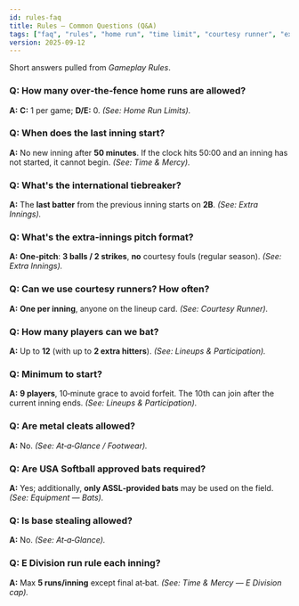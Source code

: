 ```yaml
---
id: rules-faq
title: Rules — Common Questions (Q&A)
tags: ["faq", "rules", "home run", "time limit", "courtesy runner", "extras", "uniforms", "forfeit"]
version: 2025-09-12
---
```

 
Short answers pulled from *Gameplay Rules*.

### Q: How many over‑the‑fence home runs are allowed?
**A:** **C:** 1 per game; **D/E:** 0. *(See: Home Run Limits).*

### Q: When does the last inning start?
**A:** No new inning after **50 minutes**. If the clock hits 50:00 and an inning has not started, it cannot begin. *(See: Time & Mercy).*

### Q: What's the international tiebreaker?
**A:** The **last batter** from the previous inning starts on **2B**. *(See: Extra Innings).*

### Q: What's the extra‑innings pitch format?
**A:** **One‑pitch**: **3 balls / 2 strikes**, **no** courtesy fouls (regular season). *(See: Extra Innings).*

### Q: Can we use courtesy runners? How often?
**A:** **One per inning**, anyone on the lineup card. *(See: Courtesy Runner).*

### Q: How many players can we bat?
**A:** Up to **12** (with up to **2 extra hitters**). *(See: Lineups & Participation).*

### Q: Minimum to start?
**A:** **9 players**, 10‑minute grace to avoid forfeit. The 10th can join after the current inning ends. *(See: Lineups & Participation).*

### Q: Are metal cleats allowed?
**A:** No. *(See: At‑a‑Glance / Footwear).*

### Q: Are USA Softball approved bats required?
**A:** Yes; additionally, **only ASSL‑provided bats** may be used on the field. *(See: Equipment — Bats).*

### Q: Is base stealing allowed?
**A:** No. *(See: At‑a‑Glance).*

### Q: E Division run rule each inning?
**A:** Max **5 runs/inning** except final at‑bat. *(See: Time & Mercy — E Division cap).*